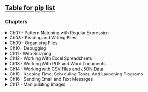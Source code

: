 ## [Table for pip list](_Finished/PipList.md)


### Chapters

<details><summary>Ch07 - Pattern Matching with Regular Expression</summary>
<p>
   
1. [Finding patterns without REGEX](_Finished/Ch7/regex_1.py)
    - Or; Why REGEX is actually a necessary evil.
2. `[PROJECT]`[Phone Numbers and Email addresses](_Finished/Ch7/regex_2.py)
    - Finds phone numbers and email addresses on the clipboard.
3. [Finding patterns with REGEX](_Finished/Ch7/regex_3.py)
    - Basic, Grouping, Piping, Optional matching, repeating, repetition, greedy & non-greedy, findall(), character class, my character class, ^ caret and $ dollar-sign, wildcard, .* dot star, newline, case insensitive, substitute

</p>
</details>

<details><summary>Ch08 - Reading and Writing Files</summary>
<p>

1. [Saving variables with shelve](_Finished/Ch8/read_1.py)
   - Shelving (With(out) `with`)
2. `[PROJECT]` [Generating random quiz.](_Finished/Ch8/read_2.py)
   - Generating 35 random tests, each question has 4 possible answers (3 wrong, 1 correct), and an accompanying answer key, with an indicator as to which one it corresponds to.
3. [Multi-clipboard](_Finished/Ch8/read_3.py) **[DOESN'T WORK]**

</p>
</details>

<details><summary>Ch09 - Organising Files</summary>
<p>

1. [Shutil](_Finished/Ch9/organise_1.py)
   - Creating a backup.
   - Moving files.
   - Deleting files.
2. [Send2Trash Module](_Finished/Ch9/organise_2.py)
   - Deleting with Send2Trash.
3. [ZIP files.](_Finished/Ch9/organise_3.py)
   - Reading and printing the contents of a zip-file.
   - Extracting a zip-file.
   - Extracting a specific element from a zip-file.
   - Creating a zip-file.
   - Adding content to a zip-file.
4. `[PROJECT]` [American/Europe Date](_Finished/Ch9/organise_4.py)
   - Changing filenames from American dates (MM-DD-YYYY) to European (DD-MM-YYYY).
   - _Potentially broken, not sure if I named the files correctly._
5. `[PROJECT]` [ZIP Backup](_Finished/Ch9/organise_5.py)
   - Backups an entire folder and its content into a zipfile whose name increments.

</p>
</details>

<details><summary>Ch10 - Debugging</summary>
<p>

1. [Logging](_Finished/Ch10/debug_1.py)
   - Introduction to logging.
2. `[PROJECT]` [Debugging Cointoss](_Finished/Ch10/debug_2.py)
   - No programming involved, just pointing out bugs.

</p>
</details>

<details><summary>Ch11 - Web Scraping</summary>
<p>

1. [MapIt](_Finished/Ch11/web_1.py)
   - Takes an argument, and opens up the default webbrowser to the location given.
2. [Requests](_Finished/Ch11/web_2.py)
   - Downloading a page and accessing its data.
   - Checking for errors.
3. [Saving downloaded files](_Finished/Ch11/web_3.py)
   - Downloading the entire Gutenberg version of 'Romeo and Juliet'.
4. [Beautiful Soup](_Finished/Ch/web_4.py)
   - Downloading with beautifulsoup
   - Loading an HTML file with beautiful soup.
   - Finding an element with the `select()` method
   - Getting data from an element's attributes.
5. `[PROJECT]` [I'm Feeling Lucky!](_Finished/Ch11/web_5.py) **[DOESN'T WORK AS INTENDED]**
   - Get and open X amount of search results from google.
   - ISSUES:
     - The code that beautifulsoup gets compared to what you can see in `inspect element` is widely different.
     - Technically it works, but not as intended.
6. [download_xkcd.py](_Finished/Ch11/download_xkcd.py)
   - `[PROJECT]` Downloading Every XKCD Comic
7. **[DO AT HOME]** [firefox.py](_Finished/Ch11/firefox.py)
   - P. 256.
   - Controlling the browser with the selenium module.

</p>
</details>

<details><summary>Ch12 - Working With Excel Spreadsheets</summary>
<p>

1. [intro.py](_Finished/Ch12/intro.py)
   - Import the openpyxl module.
   - Call the openpyxl.load_workbook() function.
   - Get a workbook object.
   - Call the _.active_ or sheet*[]* workbook _functions_.
2. [get_multiple_cells.py](_Finished/Ch12/get_multiple_cells.py)
   - Use indexing or cell() sheet method with row and column keyword arguments.
   - Get a cell object.
   - Read the cell object's value attribute.
3. [read_census_excel.py](_Finished/Ch12/read_census_excel.py)
   - `[PROJECT]` "You have the boring task of going through its thousands of rows to count both the total population and the number of census tracts for each county.
4. [writing_excel_documents.py](_Finished/Ch12/writing_excel_documents.py)
    - Creating and saving Excel documents.
    - Creating and removing sheets.
    - Writing values to cells.
5. [Updating a spreadsheet](_Finished/Ch12/update_spreadsheet.py)
    - `[PROJECT]` In this project, you’ll write a program to update cells in a spreadsheet of produce sales. Your program will look through the spreadsheet, find specific kinds of produce, and update their prices. 
6. [Styling a spreadsheet](_Finished/Ch12/styling.py)
    - How to make a font object and how to apply it.
7. [Formulas](_Finished/Ch12/formulas.py)
    - How to make formulas.
8. [Adjusting Rows and Columns](_Finished/Ch12/rowandcolumns.py)
    - Adjusting row and column sizes.
    - Merge and unmerge cells.
    - Freezing panes.
9. [Charts](_Finished/Ch12/charts.py)
    - Make a bar-chart.
    - If more is needed, check the documentation.
10. [Multiplication Table](_Finished/Ch12/multiplicationTable.py)
    - Make a multiplication table that takes an input, bolds the outer lines, and does the math.


</p>
</details>

<details><summary>Ch13 - Working With PDF and Word Documents</summary>
<p>

1. [Introduction](_Finished/Ch13/intro.py)
    - PdfFileReader
2. [Decrypting PDFs](_Finished/Ch13/decrypt.py)
    - Decrypting PDF.
3. [Creating PDFs](_Finished/Ch13/create_pdf.py)
    - **NOT DOING IT** It's already been done in Basic Python.
4. [Word Documents](_Finished/Ch13/word_documents.py)
5. [Getting the full text from a .docx file](_Finished/Ch13/full_text.py)
    - Getting the full text from a docx file.
6. [Running local module](_Finished/Ch13/get_full_text.py)
    - Importing [full_text.py](_Finished/Ch13/full_text.py) and running the script.
7. [Styling paragraph and run objects](_Finished/Ch13/styling_text.py)
    - **NOTE!** The book is outdated, and is not a representative of the current version of python-docx.
8. [Writing Word Documents](_Finished/Ch13/writing_word_documents.py)
    - Create a simple word document.
    - Create a simple word document with multiple paragraphs.
    - Add headings to a word document.
    - Adding line and page breaks.
    - Adding pictures.

</p>
</details>

<details><summary>Ch14 - Working with CSV Files and JSON Data</summary>
<p>

1. CSV
    1. [The csv Module](_Finished/Ch14/csv_module.py)
        - Opening and reading.
    2. [Reading Data from Reader Objects in a `for` Loop](_Finished/Ch14/csv_loop_read.py)
    3. [Writer Objects](_Finished/Ch14/csv_writer.py)
    4. [The `delimiter` and `lineterminator` Keyword Arguments](_Finished/Ch14/csv_delimiter_lineterminator.py)
    5. `[PROJECT]` [Removing the header of CSV files](_Finished/Ch14/remove_csv_header.py)
2. JSON
    1. [JSON and APIs](_Finished/Ch14/json_intro.py)
        - Intro to JSON module.
    2. [Writing Json with the `dumps()`](_Finished/Ch14/json_dumps.py)
    3. `[PROJECT]` [Fetching current weather data](_Finished/Ch14/quick_weather.py)
        - Needs API key

</p>
</details>

<details><summary>Ch15 - Keeping Time, Scheduling Tasks, And Launching Programs</summary>
<p>

1. [The `time` module](_Finished/Ch15/time_module.py)
    - `time.time()`
    - How to get the time it takes for a function to run.
    - `time.sleep()`
    - Rounding numbers.
2. `[PROJECT]` [Super Stopwatch](_Finished/Ch15/super_stopwatch.py)
    1. The program will do:
        - Track the amount of time elapsed between presses of the `ENTER` key, with each press starting a new "lap" onthe timer.
        - Print the lap number, total time, and lap time.
    2. The code will need to do:
        - Find the current time by calling `time.time()` and store it as a timestamp at the start of the program, as well as at the start of each lap.
        - Keep a lap coutner and increment it every time the user presses `ENTER`.
        - Calculate the elapsed time by subtracting timestamps.
        - Handle the `KeyboardInterrupt` exception so the user can press `CTRL-C` to quit. 
3. [The `datetime` Module](_Finished/Ch15/datetime_module.py)
    - Intro to `datetime` and `datetime.datetime`
4. [The `timedelta` Data Type](_Finished/Ch15/timedelta_data.py)
    - Intro to `datetime.timedelta`
5. [Pausing until a specific date](_Finished/Ch15/time_sleep.py)
    - Intro to `time.sleep()`
6. [Converting `datetime` Objects into Strings](_Finished/Ch15/date_strings.py)
    - How to convert a `datetime` object into a readable format
7. [Multithreading](_Finished/Ch15/multithreading.py)
    - Intro to `threading` and multithreading
8. [Multithreaded XKCD Downloader](_Finished/Ch15/xkcd_downloader.py)
    - Expanded version of [download_xkcd.py](_Finished/Ch11/download_xkcd.py), where `threading` is used to make the process faster.
9. [Launching Other Programs from Python](_Finished/Ch15/launching_programs.py)
    - Run program
    - Run and wait
    - Passing command line arguments to Popen()
    - Opening files with default applications
10. [Running Other Python Scripts](_Finished/Ch15/multitrack_programming.py)
11. [Project: Simple Countdown Program](_Finished/Ch15/simple_countdown_program.py)

</p>
</details>

<details><summary>Ch16 - Sending Email and Text Messages</summary>
<p>

Note! The book is horrible outdated on this topic, and should be be taken with a grain of salt.

1. [Sending Email](_Finished/Ch16/sending_email.py)
    - Check to see if there's connection to the SMTP server
    - Login
    - Send mail
2. [IMAP](_Finished/Ch16/retrieving_and_deleting_emails.py)
    - Read documentation.

</p>
</details>

<details><summary>Ch17 - Manipulating Images</summary>
<p>

1. [Pillow RGBA intro](Ch17/rgba_test.py)
1. [Coordinates and Box Tuples](Ch17/coordinates_and_box_tuples.txt)



</p>
</details>